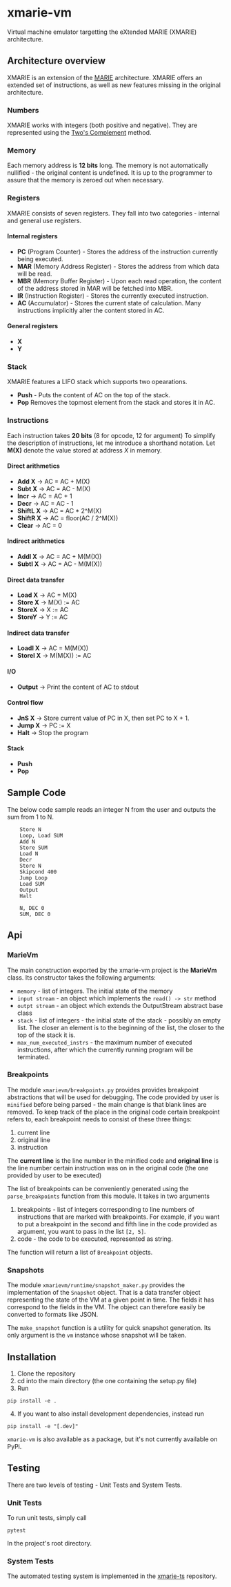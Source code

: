 # xmarie-vm
Virtual machine emulator targetting the eXtended MARIE (XMARIE) architecture.

## Architecture overview
XMARIE is an extension of the [MARIE](http://cf.linnbenton.edu/bcs/cs/parisj/upload/cs271-marie.pdf) architecture.
XMARIE offers an extended set of instructions, as well as new features missing in the original architecture.

### Numbers
XMARIE works with integers (both positive and negative). They are represented using the [Two's Complement](https://en.wikipedia.org/wiki/Two%27s_complement) method.

### Memory
Each memory address is **12 bits** long. The memory is not automatically nullified - the original content is undefined. It is up to the programmer to assure that the memory is zeroed out when necessary.

### Registers
XMARIE consists of seven registers. They fall into two categories - internal and general use registers.

#### Internal registers
- **PC** (Program Counter) - Stores the address of the instruction currently being executed.
- **MAR** (Memory Address Register) - Stores the address from which data will be read.
- **MBR** (Memory Buffer Register) - Upon each read operation, the content of the address stored in MAR will be fetched into MBR.
- **IR** (Instruction Register) - Stores the currently executed instruction.
- **AC** (Accumulator) - Stores the current state of calculation. Many instructions implicitly alter the content stored in AC.

#### General registers
- **X**
- **Y**

### Stack
XMARIE features a LIFO stack which supports two opearations.
- **Push** - Puts the content of AC on the top of the stack.
- **Pop** Removes the topmost element from the stack and stores it in AC.

### Instructions
Each instruction takes **20 bits** (8 for opcode, 12 for argument)
To simplify the description of instructions, let me introduce a shorthand notation.
Let **M(X)** denote the value stored at address *X* in memory. 

#### Direct arithmetics
- **Add X** -> AC = AC + M(X)
- **Subt X** -> AC = AC - M(X)
- **Incr** -> AC = AC + 1
- **Decr** -> AC = AC - 1
- **ShiftL X** -> AC = AC * 2^M(X)
- **ShiftR X** -> AC = floor(AC / 2^M(X))
- **Clear** -> AC = 0

#### Indirect arithmetics
- **AddI X** -> AC = AC + M(M(X))
- **SubtI X** -> AC = AC - M(M(X))

#### Direct data transfer
- **Load X** -> AC = M(X)
- **Store X** -> M(X) := AC
- **StoreX** -> X := AC
- **StoreY** -> Y := AC

#### Indirect data transfer
- **LoadI X** -> AC = M(M(X))
- **StoreI X** -> M(M(X)) := AC

#### I/O
 - **Output** -> Print the content of AC to stdout

#### Control flow
- **JnS X** -> Store current value of PC in X, then set PC to X + 1.
- **Jump X** -> PC := X
- **Halt** -> Stop the program

#### Stack
- **Push**
- **Pop**

## Sample Code
The below code sample reads an integer N from the user and outputs the sum from 1 to N.
```
    Store N
    Loop, Load SUM
    Add N
    Store SUM
    Load N
    Decr
    Store N
    Skipcond 400
    Jump Loop
    Load SUM
    Output
    Halt

    N, DEC 0
    SUM, DEC 0
```

## Api

### MarieVm
The main construction exported by the xmarie-vm project is the **MarieVm** class. Its constructor takes the following arguments:
- `memory` - list of integers. The initial state of the memory
- `input stream` - an object which implements the `read() -> str` method
- `outpt stream` - an object which extends the OutputStream abstract base class 
- `stack` - list of integers - the initial state of the stack - possibly an empty list. The closer an element is to the beginning of the list, the closer to the top of the stack it is.
- `max_num_executed_instrs` - the maximum number of executed instructions, after which the currently running program will be terminated.

### Breakpoints
The module `xmarievm/breakpoints.py` provides provides breakpoint abstractions that will be used for debugging.
The code provided by user is `minified` before being parsed - the main change is that blank lines are removed. To keep track 
of the place in the original code certain breakpoint refers to, each breakpoint needs to consist of these three things: 
1. current line
2. original line
3. instruction

The **current line** is the line number in the minified code and **original line** is the line number certain instruction 
was on in the original code (the one provided by user to be executed)

The list of breakpoints can be conveniently generated using the `parse_breakpoints` function from this module. It takes in two arguments
1. breakpoints - list of integers corresponding to line numbers of instructions that are marked with breakpoints. For example, if you want to put a breakpoint in the second and fifth line in the code provided as argument, you want to pass in the list `[2, 5]`.
2. code - the code to be executed, represented as string.

The function will return a list of `Breakpoint` objects.

### Snapshots
The module `xmarievm/runtime/snapshot_maker.py` provides the implementation of the `Snapshot` object. That is a data transfer object representing the state of the VM at a given point in time. The fields it has correspond to the fields in the VM. The object can therefore easily be converted to formats like JSON.

The `make_snapshot` function is a utility for quick snapshot generation. Its only argument is the `vm` instance whose snapshot will be taken.

## Installation
1. Clone the repository
2. cd into the main directory (the one containing the setup.py file)
3. Run
```
pip install -e .
```
4. If you want to also install development dependencies, instead run
```
pip install -e "[.dev]"
```

`xmarie-vm` is also available as a package, but it's not currently available on PyPi.

## Testing
There are two levels of testing - Unit Tests and System Tests.

### Unit Tests
To run unit tests, simply call
```
pytest
```

In the project's root directory.

### System Tests
The automated testing system is implemented in the [xmarie-ts](https://github.com/eryktr/xmarie-ts) repository.
